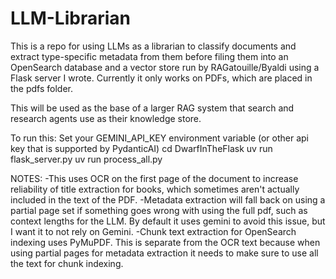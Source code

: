 # LLM-Librarian

This is a repo for using LLMs as a librarian to classify documents and extract type-specific metadata from them before filing them into an OpenSearch database and a vector store run by RAGatouille/Byaldi using a Flask server I wrote. Currently it only works on PDFs, which are placed in the pdfs folder. 

This will be used as the base of a larger RAG system that search and research agents use as their knowledge store.

To run this:
Set your GEMINI_API_KEY environment variable (or other api key that is supported by PydanticAI)
cd DwarfInTheFlask
uv run flask_server.py
uv run process_all.py

NOTES:
-This uses OCR on the first page of the document to increase reliability of title extraction for books, which sometimes aren't actually included in the text of the PDF.
-Metadata extraction will fall back on using a partial page set if something goes wrong with using the full pdf, such as context lengths for the LLM. By default it uses gemini to avoid this issue, but I want it to not rely on Gemini.
-Chunk text extraction for OpenSearch indexing uses PyMuPDF. This is separate from the OCR text because when using partial pages for metadata extraction it needs to make sure to use all the text for chunk indexing.